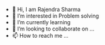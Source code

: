 - 👋 Hi, I am Rajendra Sharma
- 👀 I’m interested in Problem solving
- 🌱 I’m currently learning 
- 💞️ I’m looking to collaborate on ...
- 📫 How to reach me ...

<!---
Rajendra-sharma99/Rajendra-sharma99 is a ✨ special ✨ repository because its `README.md` (this file) appears on your GitHub profile.
You can click the Preview link to take a look at your changes.
--->
